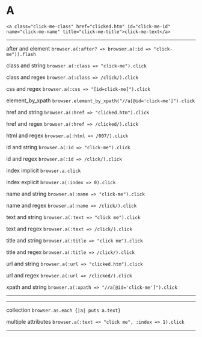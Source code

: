# A

    <a class="click-me-class" href="clicked.htm" id="click-me-id" name="click-me-name" title="click-me-title">click-me-text</a>

----------------- ----------------------------------------------------------
after and element `browser.a(:after? => browser.a(:id => "click-me")).flash`

class and string  `browser.a(:class => "click-me").click`

class and regex   `browser.a(:class => /click/).click`

css and regex     `browser.a(:css => "[id=click-me]").click`

element_by_xpath  `browser.element_by_xpath("//a[@id='click-me']").click`

href and string   `browser.a(:href => "clicked.htm").click`

href and regex    `browser.a(:href => /clicked/).click`

html and regex    `browser.a(:html => /007/).click`

id and string     `browser.a(:id => "click-me").click`

id and regex      `browser.a(:id => /click/).click`

index implicit    `browser.a.click`

index explicit    `browser.a(:index => 0).click`

name and string   `browser.a(:name => "click-me").click`

name and regex    `browser.a(:name => /click/).click`

text and string   `browser.a(:text => "click me").click`

text and regex    `browser.a(:text => /click/).click`

title and string  `browser.a(:title => "click me").click`

title and regex   `browser.a(:title => /click/).click`

url and string    `browser.a(:url => "clicked.htm").click`

url and regex     `browser.a(:url => /clicked/).click`

xpath and string  `browser.a(:xpath => "//a[@id='click-me']").click`
----------------- ----------------------------------------------------------

------------------- ---------------------------------------------------
collection          `browser.as.each {|a| puts a.text}`

multiple attributes `browser.a(:text => "click me", :index => 1).click`
------------------- ---------------------------------------------------
